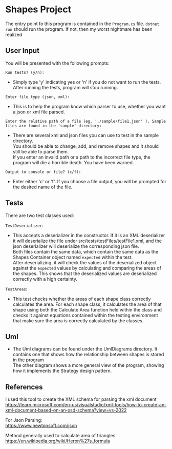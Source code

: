 # Shapes Project

The entry point fo this program is contained in the `Program.cs` file. `dotnet run` should run the program. If not, then my worst nightmare has been realized

## User Input

You will be presented with the following prompts:

`Run tests? (y/n):`<br>

- Simply type 'y' indicating yes or 'n' if you do not want to run the tests. After running the tests, program will stop running.<br>

`Enter file type (json, xml):`<br>

- This is to help the program know which parser to use, whether you want a json or xml file parsed.

`Enter the relative path of a file (eg. './sample/file1.json' ). Sample files are found in the 'sample' directory:`<br>

- There are several xml and json files you can use to test in the sample directory.<br>
  You should be able to change, add, and remove shapes and it should still be able to parse them.<br>
  If you enter an invalid path or a path to the incorrect file type, the program will die a horrible death. You have been warned.

`Output to console or file? (c/f):`

- Enter either 'c' or 'f'. If you choose a file output, you will be prompted for the desired name of the file.

## Tests

There are two test classes used:<br>

`TestDeserializer`:

- This accepts a deserializer in the constructor. If it is an XML deserializer it will deserialize the file under src/tests/testFiles/testFile1.xml, and the json deserializer will deserialize the corresponding json file.<br>
  Both files contain the same data, which contain the same data as the Shapes Container object named `expected` within the test.<br>
  After deserializing, it will check the values of the deserialized object against the `expected` values by calculating and comparing the areas of the shapes. This shows that the deserialized values are deserialized correctly with a high certainty.<br>

`TestAreas`:

- This test checks whether the areas of each shape class correctly calculates the area. For each shape class, it calculates the area of that shape using both the Calculate Area function held within the class and checks it against equations contained within the testing environment that make sure the area is correctly calculated by the classes.

## Uml
- The Uml diagrams can be found under the UmlDiagrams directory. It contains one that shows how the relationship between shapes is stored in the program<br>
The other diagram shows a more general view of the program, showing how it implements the Strategy design pattern.

## References

I used this tool to create the XML schema for parsing the xml document<br>
https://learn.microsoft.com/en-us/visualstudio/xml-tools/how-to-create-an-xml-document-based-on-an-xsd-schema?view=vs-2022

For Json Parsing:<br>
https://www.newtonsoft.com/json

Method generally used to calculate area of triangles<br>
https://en.wikipedia.org/wiki/Heron%27s_formula
